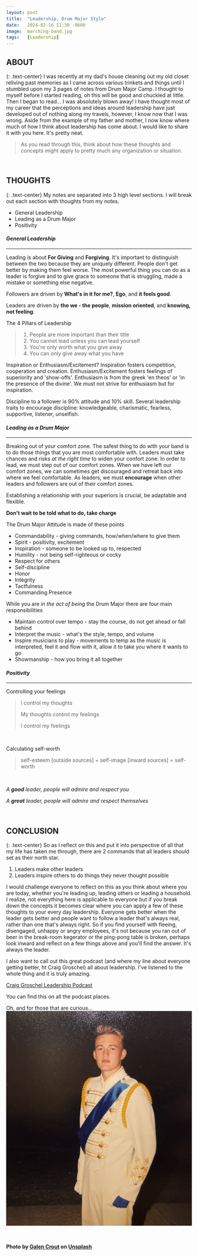 ```yaml
---
layout: post
title:  "Leadership, Drum Major Style"
date:   2024-02-16 11:30 -0600
image:  marching-band.jpg
tags:   [Leadership]
---
```


## ABOUT
{: .text-center}
I was recently at my dad's house cleaning out my old closet reliving past memories as I came across various trinkets and things until I stumbled upon my 3 pages of notes from Drum Major Camp. I thought to myself before I started reading, oh this will be good and chuckled at little. Then I began to read... I was absolutely blown away! I have thought most of my career that the perceptions and ideas around leadership have just developed out of nothing along my travels, however, I know now that I was wrong. Aside from the example of my father and mother, I now know where much of how I think about leadership has come about. I would like to share it with you here. It's pretty neat.

> As you read through this, think about how these thoughts and concepts might 
> apply to pretty much any organization or situation.

<br>

## THOUGHTS 
{: .text-center}
My notes are separated into 3 high level sections. I will break out each section with thoughts from my notes.

* General Leadership
* Leading as a Drum Major
* Positivity

#### *General Leadership*
---
Leading is about **For Giving** and **Forgiving**. It's important to distinguish between the two because they are uniquely different. People don't get better by making them feel worse. The most powerful thing you can do as a leader is forgive and to give grace to someone that is struggling, made a mistake or something else negative.

Followers are driven by **What's in it for me?**, **Ego**, and **it feels good**.

Leaders are driven by **the we - the people**, **mission oriented**, and **knowing, not feeling**.


The 4 Pillars of Leadership

> 1. People are more important than their title
> 2. You cannot lead unless you can lead yourself
> 3. You're only worth what you give away
> 4. You can only give away what you have


Inspiration or Enthusiasm/Excitement? Inspiration fosters competition, cooperation and creation. Enthusiasm/Excitement fosters feelings of superiority and 'show-offs'. Enthusiasm is from the greek 'en theos' or 'in the presence of the divine'. We must not strive for enthusiasm but for inspiration.

Discipline to a follower is 90% attitude and 10% skill. Several leadership traits to encourage discipline: knowledgeable, charismatic, fearless, supportive, listener, unselfish.

#### *Leading as a Drum Major*
---
Breaking out of your comfort zone. The safest thing to do with your band is to do those things that you are most comfortable with. Leaders must take chances and risks *at the right time* to widen your confort zone. In order to lead, we must step out of our comfort zones. When we have left our comfort zones, we can sometimes get discouraged and retreat back into where we feel comfortable. As leaders, we must **encourage** when other leaders and followers are out of their comfort zones.

Establishing a relationship with your superiors is crucial, be adaptable and flexible.

**Don't wait to be told what to do, take charge**

The Drum Major Attitude is made of these points

* Commandability - giving commands, how/when/where to give them
* Spirit - positivity, excitement
* Inspiration - someone to be looked up to, respected
* Humility - not being self-righteous or cocky
* Respect for others
* Self-discipline
* Honor
* Integrity
* Tactfulness
* Commanding Presence

While you are *in the act of being* the Drum Major there are four main responsibilities

* Maintain control over tempo - stay the course, do not get ahead or fall behind
* Interpret the music - what's the style, tempo, and volume
* Inspire musicians to play - movements to temp as the music is interpreted, feel it and flow with it, allow it to take you where it wants to go
* Showmanship - how you bring it all together

#### *Positivity*
---
Controlling your feelings

> I control my thoughts
>
> My thoughts control my feelings
>
> I control my feelings

<br>

Calculating self-worth

> self-esteem [outside sources] + self-image [inward sources] = self-worth

<br>

*A **good** leader, people will admire and respect you*

*A **great** leader, people will admire and respect themselves*

<br>

## CONCLUSION
{: .text-center}
So as I reflect on this and put it into perspective of all that my life has taken me through, there are 2 commands that all leaders should set as their north star.

1. Leaders make other leaders
2. Leaders inspire others to do things they never thought possible

I would challenge everyone to reflect on this as you think about where you are today, whether you're leading up, leading others or leading a household. I realize, not everything here is applicable to everyone but if you break down the concepts it becomes clear where you can apply a few of these thoughts to your every day leadership. Everyone gets better when the leader gets better and people want to follow a leader that's always real, rather than one that's always right. So if you find yourself with fleeing, disengaged, unhappy or angry employees, it's not because you ran out of beer in the break-room kegerator or the ping-pong table is broken, perhaps look inward and reflect on a few things above and you'll find the answer. It's always the leader.

I also want to call out this great podcast (and where my line about everyone getting better, ht Craig Groschel) all about leadership. I've listened to the whole thing and it is truly amazing.

[Craig Groschel Leadership Podcast](https://youtube.com/playlist?list=PLfd9RiSXWAX63y6ZXYrBtyN05jy3BGEPg&si=zqk1jb0E7zT6Jyn5)

You can find this on all the podcast places.


Oh, and for those that are curious...
![This is me](/img/drum-major.png)

<br>

**Photo by [Galen Crout](https://unsplash.com/@galen_crout) on [Unsplash](https://unsplash.com/photos/a-group-of-people-marching-in-a-parade--7HpdHeYUZ4)**